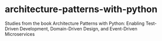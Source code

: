 # architecture-patterns-with-python
Studies from the book Architecture Patterns with Python: Enabling Test-Driven Development, Domain-Driven Design, and Event-Driven Microservices

